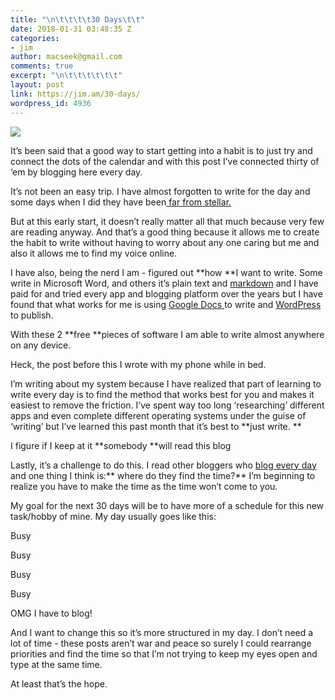```yaml
---
title: "\n\t\t\t\t30 Days\t\t"
date: 2018-01-31 03:48:35 Z
categories:
- jim
author: macseek@gmail.com
comments: true
excerpt: "\n\t\t\t\t\t\t"
layout: post
link: https://jim.am/30-days/
wordpress_id: 4936
---
```


![](http://jim.am/wp-content/uploads/2018/01/null-32.jpeg)




It’s been said that a good way to start getting into a habit is to just try and connect the dots of the calendar and with this post I’ve connected thirty of ‘em by blogging here every day.




It’s not been an easy trip. I have almost forgotten to write for the day and some days when I did they have been[ far from stellar.](http://jim.am/2018/01/30/ready-for-the-storm/)




But at this early start, it doesn’t really matter all that much because very few are reading anyway. And that’s a good thing because it allows me to create the habit to write without having to worry about any one caring but me and also it allows me to find my voice online.




I have also, being the nerd I am - figured out **how **I want to write. Some write in Microsoft Word, and others it’s plain text and [markdown](https://en.wikipedia.org/wiki/Markdown) and I have paid for and tried every app and blogging platform over the years but I have found that what works for me is using [Google Docs ](https://www.google.com/docs/about/)to write and [WordPress](https://wordpress.com/) to publish.




With these 2 **free **pieces of software I am able to write almost anywhere on any device.




Heck, the post before this I wrote with my phone while in bed.




I’m writing about my system because I have realized that part of learning to write every day is to find the method that works best for you and makes it easiest to remove the friction. I’ve spent way too long ‘researching’ different apps and even complete different operating systems under the guise of ‘writing’ but I’ve learned this past month that it’s best to **just write. **




I figure if I keep at it **somebody **will read this blog




Lastly, it’s a challenge to do this. I read other bloggers who [blog every day ](john.do) and one thing I think is:** where do they find the time?** I’m beginning to realize you have to make the time as the time won’t come to you.




My goal for the next 30 days will be to have more of a schedule for this new task/hobby of mine. My day usually goes like this:




Busy




Busy




Busy




Busy




OMG I have to blog!




And I want to change this so it’s more structured in my day. I don’t need a lot of time - these posts aren’t war and peace so surely I could rearrange priorities and find the time so that I’m not trying to keep my eyes open and type at the same time.




At least that’s the hope.


		
